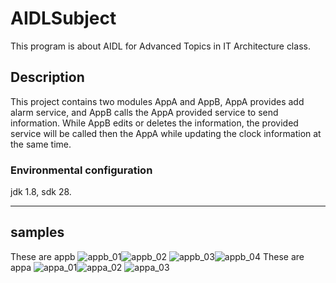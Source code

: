 # AIDLSubject
This program is about AIDL for Advanced Topics in IT Architecture class.
## Description
This project contains two modules AppA and AppB, AppA provides add alarm service, and AppB calls the AppA provided service to send information. While AppB edits or deletes the information, the provided service will be called then the AppA while updating the clock information at the same time.
### Environmental configuration
jdk 1.8, sdk 28.

***
## samples
These are appb
![appb_01](sample/appb_01.png)![appb_02](sample/appb_02.png)
![appb_03](sample/appb_03.png)![appb_04](sample/appb_04.png)
These are appa 
![appa_01](sample/appa_01.png)![appa_02](sample/appa_02.png)
![appa_03](sample/appa_03.png)

